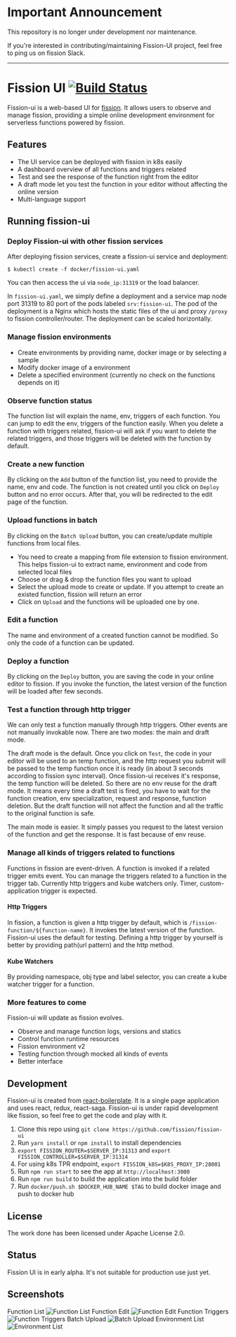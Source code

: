 # Important Announcement

This repository is no longer under development nor maintenance. 

If you're interested in contributing/maintaining Fission-UI project, feel free to ping us on fission Slack.

---

# Fission UI [![Build Status](https://travis-ci.org/fission/fission-ui.svg?branch=master)](https://travis-ci.org/fission/fission-ui)

Fission-ui is a web-based UI for [fission](https://github.com/fission/fission).
It allows users to observe and manage fission, 
providing a simple online development environment for serverless functions powered by fission.

## Features
- The UI service can be deployed with fission in k8s easily
- A dashboard overview of all functions and triggers related
- Test and see the response of the function right from the editor
- A draft mode let you test the function in your editor without affecting the online version
- Multi-language support

## Running fission-ui

### Deploy Fission-ui with other fission services
After deploying fission services, create a fission-ui service and deployment:
```
$ kubectl create -f docker/fission-ui.yaml
```
You can then access the ui via `node_ip:31319` or the load balancer.

In `fission-ui.yaml`, we simply define a deployment and a service map node port 31319 to 80
port of the pods labeled `srv:fission-ui`. The pod of the deployment is a Nginx which hosts the
static files of the ui and proxy `/proxy` to fission controller/router. The deployment can be
scaled horizontally.

### Manage fission environments
- Create environments by providing name, docker image or by selecting a sample
- Modify docker image of a environment
- Delete a specified environment (currently no check on the functions depends on it)

### Observe function status
The function list will explain the name, env, triggers of each function. You can jump to edit the
env, triggers of the function easily. When you delete a function with triggers related, fission-ui
will ask if you want to delete the related triggers, and those triggers will be deleted with the
function by default.

### Create a new function
By clicking on the `Add` button of the function list, you need to provide the name, env and code.
The function is not created until you click on `Deploy` button and no error occurs.
After that, you will be redirected to the edit page of the function.

### Upload functions in batch
By clicking on the `Batch Upload` button, you can create/update multiple functions from local files.

- You need to create a mapping from file extension to fission environment.
This helps fission-ui to extract name, environment and code from selected local files
- Choose or drag & drop the function files you want to upload
- Select the upload mode to create or update. If you attempt to create an existed function, fission will return
an error
- Click on `Upload` and the functions will be uploaded one by one.

### Edit a function
The name and environment of a created function cannot be modified. So only the code of a function can be updated.

### Deploy a function
By clicking on the `Deploy` button, you are saving the code in your online editor to fission. 
If you invoke the function, the latest version of the function will be loaded after few seconds.

### Test a function through http trigger
We can only test a function manually through http triggers. Other events are not manually invokable now.
There are two modes: the main and draft mode. 

The draft mode is the default. Once you click on `Test`, the code in your editor will be used to an temp function,
and the http request you submit will be passed to the temp function once it is ready (in about 3 seconds according to
fission sync interval). Once fission-ui receives it's response, the temp function will be deleted. So there are no env 
reuse for the draft mode. It means every time a draft test is fired, you have to wait for the function creation,
env specialization, request and response, function deletion. But the draft function will not affect the function and all
the traffic to the original function is safe.

The main mode is easier. It simply passes you request to the latest version of the function and get the response. It is 
fast because of env reuse.

### Manage all kinds of triggers related to functions

Functions in fission are event-driven. A function is invoked if a related trigger emits event.
You can manage the triggers related to a function in the trigger tab.
Currently http triggers and kube watchers only. Timer, custom-application trigger is expected.

#### Http Triggers
In fission, a function is given a http trigger by default, which is `/fission-function/${function-name}`.
It invokes the latest version of the function.
Fission-ui uses the default for testing. Defining a http trigger by yourself is better by providing path(url pattern)
and the http method.

#### Kube Watchers
By providing namespace, obj type and label selector, you can create a kube watcher trigger for a function.

### More features to come

Fission-ui will update as fission evolves.
- Observe and manage function logs, versions and statics
- Control function runtime resources
- Fission environment v2
- Testing function through mocked all kinds of events
- Better interface

## Development

Fission-ui is created from [react-boilerplate](https://github.com/react-boilerplate/react-boilerplate).
It is a single page application and uses react, redux, react-saga.
Fission-ui is under rapid development like fission, so feel free to get the code and play with it.

1. Clone this repo using `git clone https://github.com/fission/fission-ui`
1. Run `yarn install` or `npm install` to install dependencies
1. `export FISSION_ROUTER=$SERVER_IP:31313` and `export FISSION_CONTROLLER=$SERVER_IP:31314`
1. For using k8s TPR endpoint, `export FISSION_k8S=$K8S_PROXY_IP:28001`
1. Run `npm run start` to see the app at `http://localhost:3000`
1. Run `npm run build` to build the application into the build folder
1. Run `docker/push.sh $DOCKER_HUB_NAME $TAG` to build docker image and push to docker hub

## License

The work done has been licensed under Apache License 2.0.

## Status
Fission UI is in early alpha. It's not suitable for production use just yet.

## Screenshots

Function List
![Function List](/documentation/images/function-list.png?raw=true "Function List")
Function Edit
![Function Edit](/documentation/images/function-edit.png?raw=true "Function Edit")
Function Triggers
![Function Triggers](/documentation/images/function-triggers.png?raw=true "Function Triggers")
Batch Upload
![Batch Upload](/documentation/images/batch-upload.png?raw=true "Batch Upload")
Environment List
![Environment List](/documentation/images/environment-list.png?raw=true "Environment List")
